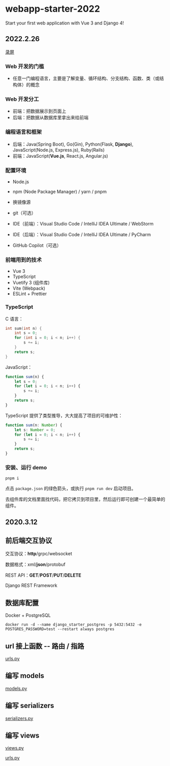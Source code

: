 # webapp-starter-2022

Start your first web application with Vue 3 and Django 4!

## 2022.2.26

[录屏](http://b23.tv/awoyG9Y)

### Web 开发的门槛

* 任意一门编程语言，主要是了解变量、循环结构、分支结构、函数、类（或结构体）的概念

### Web 开发分工

* 前端：把数据展示到页面上
* 后端：把数据从数据库里拿出来给前端

### 编程语言和框架

* 后端：Java(Spring Boot), Go(Gin), Python(Flask, **Django**), JavaScript(Node.js, Express.js), Ruby(Rails)
* 前端：JavaScript(**Vue.js**, React.js, Angular.js)

### 配置环境

* Node.js
* npm (Node Package Manager) / yarn / pnpm
* 换镜像源
* git（可选）
* IDE（前端）：Visual Studio Code / IntelliJ IDEA Ultimate / WebStorm
* IDE（后端）：Visual Studio Code / IntelliJ IDEA Ultimate / PyCharm

* GitHub Copilot（可选）

### 前端用到的技术

* Vue 3
* TypeScript
* Vuetify 3 (组件库)
* Vite (Webpack)
* ESLint + Prettier

### TypeScript

C 语言：

```c
int sum(int n) {
    int s = 0;
    for (int i = 0; i < n; i++) {
        s += i;
    }
    return s;
}
```

JavaScript：

```js
function sum(n) {
    let s = 0;
    for (let i = 0; i < n; i++) {
        s += i;
    }
    return s;
}
```

TypeScript 提供了类型推导，大大提高了项目的可维护性：

```ts
function sum(n: Number) {
    let s: Number = 0;
    for (let i = 0; i < n; i++) {
        s += i;
    }
    return s;
}
```

### 安装、运行 demo

```
pnpm i
```

点击 `package.json` 的绿色箭头，或执行 `pnpm run dev` 启动项目。

去组件库的文档里面找代码，把它拷贝到项目里，然后运行即可创建一个最简单的组件。


## 2020.3.12

## 前后端交互协议

交互协议：**http**/grpc/websocket

数据格式：xml/**json**/protobuf

REST API：**GET**/**POST**/**PUT**/**DELETE**

Django REST Framework

## 数据库配置

Docker + PostgreSQL

```shell
docker run -d --name django_starter_postgres -p 5432:5432 -e POSTGRES_PASSWORD=test --restart always postgres
```

## url 接上函数 -- 路由 / 指路

[urls.py](django-starter/django_starter/urls.py)

## 编写 models

[models.py](django-starter/cards/models.py)

## 编写 serializers

[serializers.py](django-starter/cards/serializers.py)

## 编写 views

[views.py](django-starter/cards/views.py)

[urls.py](django-starter/cards/urls.py)
